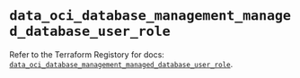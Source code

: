 # `data_oci_database_management_managed_database_user_role`

Refer to the Terraform Registory for docs: [`data_oci_database_management_managed_database_user_role`](https://registry.terraform.io/providers/oracle/oci/6.18.0/docs/data-sources/database_management_managed_database_user_role).
